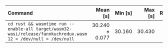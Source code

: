 | Command | Mean [s] | Min [s] | Max [s] | Relative |
|:---|---:|---:|---:|---:|
| `cd rust && wasmtime run --enable-all target/wasm32-wasi/release/fannkuchredux.wasm 12 < /dev/null > /dev/null` | 30.240 ± 0.077 | 30.160 | 30.430 | 1.00 |
